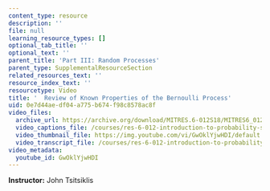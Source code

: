 ```yaml
---
content_type: resource
description: ''
file: null
learning_resource_types: []
optional_tab_title: ''
optional_text: ''
parent_title: 'Part III: Random Processes'
parent_type: SupplementalResourceSection
related_resources_text: ''
resource_index_text: ''
resourcetype: Video
title: '  Review of Known Properties of the Bernoulli Process'
uid: 0e7d44ae-df04-a775-b674-f98c8578ac8f
video_files:
  archive_url: https://archive.org/download/MITRES.6-012S18/MITRES6_012S18_L21-04_300k.mp4
  video_captions_file: /courses/res-6-012-introduction-to-probability-spring-2018/9d7eb87120b951c1b83fc0b2d98193c7_GwOklYjwHDI.vtt
  video_thumbnail_file: https://img.youtube.com/vi/GwOklYjwHDI/default.jpg
  video_transcript_file: /courses/res-6-012-introduction-to-probability-spring-2018/9fb71e37908e232dfef9917087e1d5a0_GwOklYjwHDI.pdf
video_metadata:
  youtube_id: GwOklYjwHDI
---
```


**Instructor:** John Tsitsiklis